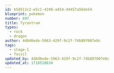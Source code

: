 ```yaml
---
id: b5d511c2-e5c1-4248-a454-d4457a56de54
blueprint: pokemon
number: 697
title: Tyrantrum
types:
  - rock
  - dragon
author: 4d8d6ede-5963-429f-9c2f-74b897007e0c
tags:
  - stage-1
  - fossil
updated_by: 4d8d6ede-5963-429f-9c2f-74b897007e0c
updated_at: 1716516634
---
```

